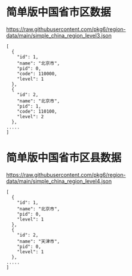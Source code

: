 # 简单版中国省市区数据

https://raw.githubusercontent.com/pkg6/region-data/main/simple_china_region_level3.json

~~~
[
  {
    "id": 1,
    "name": "北京市",
    "pid": 0,
    "code": 110000,
    "level": 1
  },
  {
    "id": 2,
    "name": "北京市",
    "pid": 1,
    "code": 110100,
    "level": 2
  },
.....
]
~~~

# 简单版中国省市区县数据

https://raw.githubusercontent.com/pkg6/region-data/main/simple_china_region_level4.json

~~~
[
  {
    "id": 1,
    "name": "北京市",
    "pid": 0,
    "level": 1
  },
  {
    "id": 2,
    "name": "天津市",
    "pid": 0,
    "level": 1
  },
.....
]
~~~

